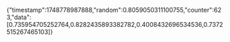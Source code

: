 {"timestamp":1748778987888,"random":0.8059050311100755,"counter":623,"data":[0.735954705252764,0.8282435893382782,0.4008432696534536,0.7372515267465103]}
